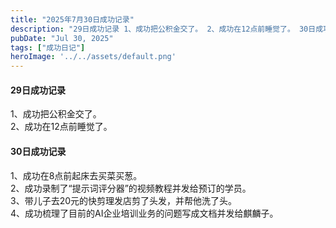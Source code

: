```yaml
---
title: "2025年7月30日成功记录"
description: "29日成功记录 1、成功把公积金交了。 2、成功在12点前睡觉了。 30日成功记录 1、成功在8点前起床去买菜 [&hellip;]"
pubDate: "Jul 30, 2025"
tags: ["成功日记"]
heroImage: '../../assets/default.png'
---
```


#### 29日成功记录  
1、成功把公积金交了。  
2、成功在12点前睡觉了。

#### 30日成功记录  
1、成功在8点前起床去买菜买葱。  
2、成功录制了“提示词评分器”的视频教程并发给预订的学员。  
3、带儿子去20元的快剪理发店剪了头发，并帮他洗了头。  
4、成功梳理了目前的AI企业培训业务的问题写成文档并发给麒麟子。